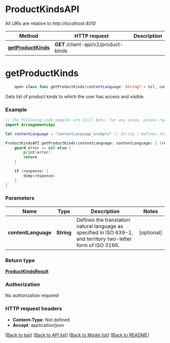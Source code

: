 # ProductKindsAPI

All URIs are relative to *http://localhost:4010*

Method | HTTP request | Description
------------- | ------------- | -------------
[**getProductKinds**](ProductKindsAPI.md#getproductkinds) | **GET** /client-api/v2/product-kinds | 


# **getProductKinds**
```swift
    open class func getProductKinds(contentLanguage: String? = nil, completion: @escaping (_ data: ProductKindsResult?, _ error: Error?) -> Void)
```



Gets list of product kinds to which the user has access and visible.

### Example 
```swift
// The following code samples are still beta. For any issue, please report via http://github.com/OpenAPITools/openapi-generator/issues/new
import ArrangementsApi

let contentLanguage = "contentLanguage_example" // String | Defines the translation natural language as specified in ISO 639-1, and territory two-letter form of ISO 3166. (optional)

ProductKindsAPI.getProductKinds(contentLanguage: contentLanguage) { (response, error) in
    guard error == nil else {
        print(error)
        return
    }

    if (response) {
        dump(response)
    }
}
```

### Parameters

Name | Type | Description  | Notes
------------- | ------------- | ------------- | -------------
 **contentLanguage** | **String** | Defines the translation natural language as specified in ISO 639-1, and territory two-letter form of ISO 3166. | [optional] 

### Return type

[**ProductKindsResult**](ProductKindsResult.md)

### Authorization

No authorization required

### HTTP request headers

 - **Content-Type**: Not defined
 - **Accept**: application/json

[[Back to top]](#) [[Back to API list]](../README.md#documentation-for-api-endpoints) [[Back to Model list]](../README.md#documentation-for-models) [[Back to README]](../README.md)

